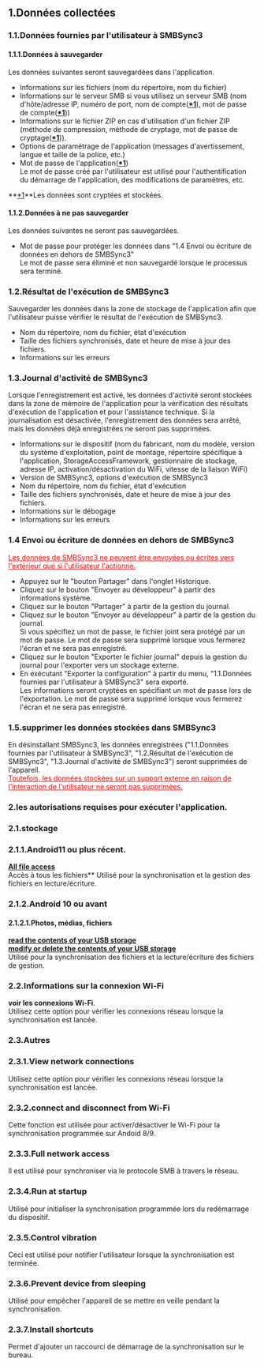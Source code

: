 ## 1.Données collectées  
### 1.1.Données fournies par l'utilisateur à SMBSync3  

#### 1.1.1.Données à sauvegarder  
Les données suivantes seront sauvegardées dans l'application.  

- Informations sur les fichiers (nom du répertoire, nom du fichier)  
- Informations sur le serveur SMB si vous utilisez un serveur SMB (nom d'hôte/adresse IP, numéro de port, nom de compte(**<u>\*1</u>**), mot de passe de compte(**<u>\*1</u>**))  
- Informations sur le fichier ZIP en cas d'utilisation d'un fichier ZIP (méthode de compression, méthode de cryptage, mot de passe de cryptage(**<u>\*1</u>**)).  
- Options de paramétrage de l'application (messages d'avertissement, langue et taille de la police, etc.)  
- Mot de passe de l'application(**<u>\*1</u>**)  
Le mot de passe créé par l'utilisateur est utilisé pour l'authentification du démarrage de l'application, des modifications de paramètres, etc.  

**<u>\*1</u>**Les données sont cryptées et stockées.  

#### 1.1.2.Données à ne pas sauvegarder  
Les données suivantes ne seront pas sauvegardées.  

- Mot de passe pour protéger les données dans "1.4 Envoi ou écriture de données en dehors de SMBSync3"  
Le mot de passe sera éliminé et non sauvegardé lorsque le processus sera terminé.  

### 1.2.Résultat de l'exécution de SMBSync3  

Sauvegarder les données dans la zone de stockage de l'application afin que l'utilisateur puisse vérifier le résultat de l'exécution de SMBSync3.  

- Nom du répertoire, nom du fichier, état d'exécution  
- Taille des fichiers synchronisés, date et heure de mise à jour des fichiers.  
- Informations sur les erreurs  

### 1.3.Journal d'activité de SMBSync3  

Lorsque l'enregistrement est activé, les données d'activité seront stockées dans la zone de mémoire de l'application pour la vérification des résultats d'exécution de l'application et pour l'assistance technique. Si la journalisation est désactivée, l'enregistrement des données sera arrêté, mais les données déjà enregistrées ne seront pas supprimées.  

- Informations sur le dispositif (nom du fabricant, nom du modèle, version du système d'exploitation, point de montage, répertoire spécifique à l'application, StorageAccessFramework, gestionnaire de stockage, adresse IP, activation/désactivation du WiFi, vitesse de la liaison WiFi)  
- Version de SMBSync3, options d'exécution de SMBSync3  
- Nom du répertoire, nom du fichier, état d'exécution  
- Taille des fichiers synchronisés, date et heure de mise à jour des fichiers.  
- Informations sur le débogage  
- Informations sur les erreurs  

### 1.4 Envoi ou écriture de données en dehors de SMBSync3  

<span style="color: red;"><u>Les données de SMBSync3 ne peuvent être envoyées ou écrites vers l'extérieur que si l'utilisateur l'actionne.</u></span>  

- Appuyez sur le "bouton Partager" dans l'onglet Historique.  
- Cliquez sur le bouton "Envoyer au développeur" à partir des informations système.  
- Cliquez sur le bouton "Partager" à partir de la gestion du journal.  
- Cliquez sur le bouton "Envoyer au développeur" à partir de la gestion du journal.  
Si vous spécifiez un mot de passe, le fichier joint sera protégé par un mot de passe. Le mot de passe sera supprimé lorsque vous fermerez l'écran et ne sera pas enregistré.  
- Cliquez sur le bouton "Exporter le fichier journal" depuis la gestion du journal pour l'exporter vers un stockage externe.  
- En exécutant "Exporter la configuration" à partir du menu, "1.1.Données fournies par l'utilisateur à SMBSync3" sera exporté.  
Les informations seront cryptées en spécifiant un mot de passe lors de l'exportation. Le mot de passe sera supprimé lorsque vous fermerez l'écran et ne sera pas enregistré.  

### 1.5.supprimer les données stockées dans SMBSync3  

En désinstallant SMBSync3, les données enregistrées ("1.1.Données fournies par l'utilisateur à SMBSync3", "1.2.Résultat de l'exécution de SMBSync3", "1.3.Journal d'activité de SMBSync3") seront supprimées de l'appareil.  
<span style="color: red;"><u>Toutefois, les données stockées sur un support externe en raison de l'interaction de l'utilisateur ne seront pas supprimées.</u></span>  

### 2.les autorisations requises pour exécuter l'application.  

### 2.1.stockage  

### 2.1.1.Android11 ou plus récent.  
**<u>All file access</u>**  
Accès à tous les fichiers** Utilisé pour la synchronisation et la gestion des fichiers en lecture/écriture.  

### 2.1.2.Android 10 ou avant  

#### 2.1.2.1.Photos, médias, fichiers  
**<u>read the contents of your USB storage</u>**  
**<u>modify or delete the contents of your USB storage</u>**  
Utilisé pour la synchronisation des fichiers et la lecture/écriture des fichiers de gestion.  

### 2.2.Informations sur la connexion Wi-Fi  
**voir les connexions Wi-Fi**.  
Utilisez cette option pour vérifier les connexions réseau lorsque la synchronisation est lancée.  

### 2.3.Autres  
### 2.3.1.View network connections  
Utilisez cette option pour vérifier les connexions réseau lorsque la synchronisation est lancée.  
### 2.3.2.connect and disconnect from Wi-Fi  
Cette fonction est utilisée pour activer/désactiver le Wi-Fi pour la synchronisation programmée sur Andoid 8/9.  
### 2.3.3.Full network access  
Il est utilisé pour synchroniser via le protocole SMB à travers le réseau.  
### 2.3.4.Run at startup  
Utilisé pour initialiser la synchronisation programmée lors du redémarrage du dispositif.  
### 2.3.5.Control vibration  
Ceci est utilisé pour notifier l'utilisateur lorsque la synchronisation est terminée.  
### 2.3.6.Prevent device from sleeping  
Utilisé pour empêcher l'appareil de se mettre en veille pendant la synchronisation.  
### 2.3.7.Install shortcuts  
Permet d'ajouter un raccourci de démarrage de la synchronisation sur le bureau.  
